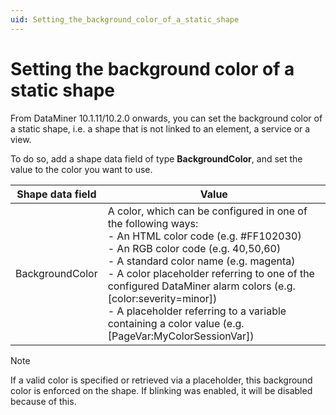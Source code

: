 ```yaml
---
uid: Setting_the_background_color_of_a_static_shape
---
```


# Setting the background color of a static shape

From DataMiner 10.1.11/10.2.0 onwards, you can set the background color of a static shape, i.e. a shape that is not linked to an element, a service or a view.

To do so, add a shape data field of type **BackgroundColor**, and set the value to the color you want to use.

| Shape data field | Value                                                                                                                                                                                                                                                                                                                                                                                                                                                                                                                                                                                                                                                                                                                                                     |
|------------------|-----------------------------------------------------------------------------------------------------------------------------------------------------------------------------------------------------------------------------------------------------------------------------------------------------------------------------------------------------------------------------------------------------------------------------------------------------------------------------------------------------------------------------------------------------------------------------------------------------------------------------------------------------------------------------------------------------------------------------------------------------------|
| BackgroundColor  | A color, which can be configured in one of the following ways:<br> -  An HTML color code (e.g. #FF102030)<br> -  An RGB color code (e.g. 40,50,60)<br> -  A standard color name (e.g. magenta)<br> -  A color placeholder referring to one of the configured DataMiner alarm colors (e.g. \[color:severity=minor\])<br> -  A placeholder referring to a variable containing a color value (e.g. \[PageVar:MyColorSessionVar\]) |

> [!NOTE]
> If a valid color is specified or retrieved via a placeholder, this background color is enforced on the shape. If blinking was enabled, it will be disabled because of this.
>
